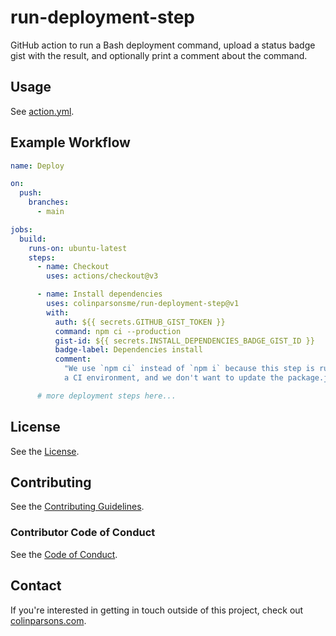 # run-deployment-step

GitHub action to run a Bash deployment command, upload a status badge gist with
the result, and optionally print a comment about the command.

## Usage

See [action.yml](action.yml).

## Example Workflow

```yaml
name: Deploy

on:
  push:
    branches:
      - main

jobs:
  build:
    runs-on: ubuntu-latest
    steps:
      - name: Checkout
        uses: actions/checkout@v3

      - name: Install dependencies
        uses: colinparsonsme/run-deployment-step@v1
        with:
          auth: ${{ secrets.GITHUB_GIST_TOKEN }}
          command: npm ci --production
          gist-id: ${{ secrets.INSTALL_DEPENDENCIES_BADGE_GIST_ID }}
          badge-label: Dependencies install
          comment:
            "We use `npm ci` instead of `npm i` because this step is running in
            a CI environment, and we don't want to update the package.json."

      # more deployment steps here...
```

## License

See the [License](LICENSE).

## Contributing

See the [Contributing Guidelines](CONTRIBUTING.md).

### Contributor Code of Conduct

See the [Code of Conduct](CODE-OF-CONDUCT.md).

## Contact

If you're interested in getting in touch outside of this project, check out
[colinparsons.com](https://colinparsons.com).
